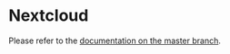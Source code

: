 # Nextcloud

Please refer to the [documentation on the master branch](https://github.com/SensorsIot/IOTstack/blob/master/docs/Containers/NextCloud.md).

